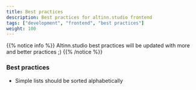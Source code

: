 ```yaml
---
title: Best practices
description: Best practices for altinn.studio frontend
tags: ["development", "frontend", "best practices"]
weight: 100
---
```


{{% notice info %}}
Altinn.studio best practices will be updated with more and better practices ;)
{{% /notice %}}

### Best practices

- Simple lists should be sorted alphabetically
